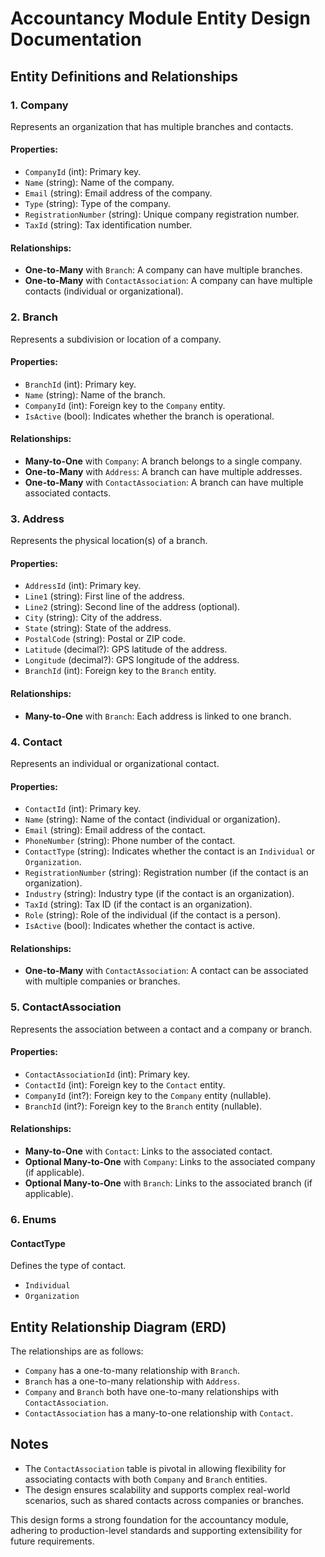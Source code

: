 # Accountancy Module Entity Design Documentation


## Entity Definitions and Relationships

### 1. **Company**
Represents an organization that has multiple branches and contacts.

#### Properties:
- `CompanyId` (int): Primary key.
- `Name` (string): Name of the company.
- `Email` (string): Email address of the company.
- `Type` (string): Type of the company.
- `RegistrationNumber` (string): Unique company registration number.
- `TaxId` (string): Tax identification number.

#### Relationships:
- **One-to-Many** with `Branch`: A company can have multiple branches.
- **One-to-Many** with `ContactAssociation`: A company can have multiple contacts (individual or organizational).

### 2. **Branch**
Represents a subdivision or location of a company.

#### Properties:
- `BranchId` (int): Primary key.
- `Name` (string): Name of the branch.
- `CompanyId` (int): Foreign key to the `Company` entity.
- `IsActive` (bool): Indicates whether the branch is operational.

#### Relationships:
- **Many-to-One** with `Company`: A branch belongs to a single company.
- **One-to-Many** with `Address`: A branch can have multiple addresses.
- **One-to-Many** with `ContactAssociation`: A branch can have multiple associated contacts.

### 3. **Address**
Represents the physical location(s) of a branch.

#### Properties:
- `AddressId` (int): Primary key.
- `Line1` (string): First line of the address.
- `Line2` (string): Second line of the address (optional).
- `City` (string): City of the address.
- `State` (string): State of the address.
- `PostalCode` (string): Postal or ZIP code.
- `Latitude` (decimal?): GPS latitude of the address.
- `Longitude` (decimal?): GPS longitude of the address.
- `BranchId` (int): Foreign key to the `Branch` entity.

#### Relationships:
- **Many-to-One** with `Branch`: Each address is linked to one branch.

### 4. **Contact**
Represents an individual or organizational contact.

#### Properties:
- `ContactId` (int): Primary key.
- `Name` (string): Name of the contact (individual or organization).
- `Email` (string): Email address of the contact.
- `PhoneNumber` (string): Phone number of the contact.
- `ContactType` (string): Indicates whether the contact is an `Individual` or `Organization`.
- `RegistrationNumber` (string): Registration number (if the contact is an organization).
- `Industry` (string): Industry type (if the contact is an organization).
- `TaxId` (string): Tax ID (if the contact is an organization).
- `Role` (string): Role of the individual (if the contact is a person).
- `IsActive` (bool): Indicates whether the contact is active.

#### Relationships:
- **One-to-Many** with `ContactAssociation`: A contact can be associated with multiple companies or branches.

### 5. **ContactAssociation**
Represents the association between a contact and a company or branch.

#### Properties:
- `ContactAssociationId` (int): Primary key.
- `ContactId` (int): Foreign key to the `Contact` entity.
- `CompanyId` (int?): Foreign key to the `Company` entity (nullable).
- `BranchId` (int?): Foreign key to the `Branch` entity (nullable).

#### Relationships:
- **Many-to-One** with `Contact`: Links to the associated contact.
- **Optional Many-to-One** with `Company`: Links to the associated company (if applicable).
- **Optional Many-to-One** with `Branch`: Links to the associated branch (if applicable).

### 6. **Enums**
#### ContactType
Defines the type of contact.
- `Individual`
- `Organization`

## Entity Relationship Diagram (ERD)
The relationships are as follows:
- `Company` has a one-to-many relationship with `Branch`.
- `Branch` has a one-to-many relationship with `Address`.
- `Company` and `Branch` both have one-to-many relationships with `ContactAssociation`.
- `ContactAssociation` has a many-to-one relationship with `Contact`.

## Notes
- The `ContactAssociation` table is pivotal in allowing flexibility for associating contacts with both `Company` and `Branch` entities.
- The design ensures scalability and supports complex real-world scenarios, such as shared contacts across companies or branches.

This design forms a strong foundation for the accountancy module, adhering to production-level standards and supporting extensibility for future requirements.

